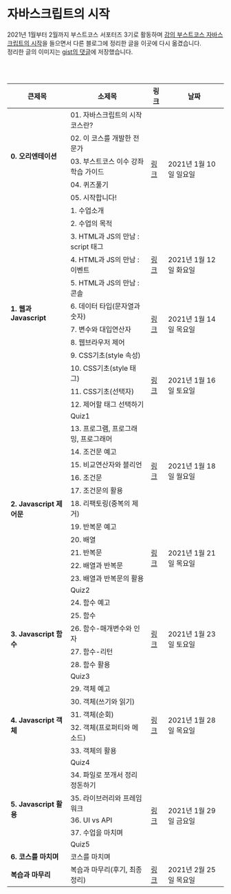 # 자바스크립트의 시작

2021년 1월부터 2월까지 부스트코스 서포터즈 3기로 활동하며 [강의 부스트코스 자바스크립트의 시작](https://www.boostcourse.org/cs124)을 들으면서 다른 블로그에 정리한 글을 이곳에 다시 옮겼습니다.   
정리한 글의 이미지는 [gist의 댓글](https://gist.github.com/anottrx/22aa2ac9dfabc6ea901b8033a3dd21fc)에 저장했습니다.    

<br />
<br />

<table>
  <thead>
    <tr>
      <th>큰제목</th>
      <th>소제목</th>
      <th>링크</th>
      <th>날짜</th>
    </tr>
  </thead>
  <tbody>
    <tr>
      <td rowspan="5"><strong>0. 오리엔테이션</strong></td>
      <td>01. 자바스크립트의 시작 코스란?</td>
      <td rowspan="7">
        <a href="https://github.com/anottrx/edwith-javascript/blob/main/01_%EC%9E%90%EB%B0%94%EC%8A%A4%ED%81%AC%EB%A6%BD%ED%8A%B8_%EC%86%8C%EA%B0%9C.md">링크</a>
      </td>
      <td rowspan="7">2021년 1월 10일 일요일</td>
    </tr>
    <tr>
      <td>02. 이 코스를 개발한 전문가</td>
    </tr>
    <tr>
      <td>03. 부스트코스 이수 강좌 학습 가이드</td>
    </tr>
    <tr>
      <td>04. 퀴즈풀기</td>
    </tr>
    <tr>
      <td>05. 시작합니다!</td>
    </tr>
    <tr>
      <td rowspan="13">
        <strong>1. 웹과 Javascript</strong>
      </td>
      <td>1. 수업소개</td>
    </tr>
    <tr>
      <td>2. 수업의 목적</td>
    </tr>
    <tr>
      <td>3. HTML과 JS의 만남 : script 태그</td>
      <td rowspan="3">
        <a href="https://github.com/anottrx/edwith-javascript/blob/main/02_HTML%EA%B3%BC_JS%EC%9D%98_%EB%A7%8C%EB%82%A8.md">링크</a>
      </td>
      <td rowspan="3">2021년 1월 12일 화요일</td>
    </tr>
    <tr>
      <td>4. HTML과 JS의 만남 : 이벤트</td>
    </tr>
    <tr>
      <td>5. HTML과 JS의 만남 : 콘솔</td>
    </tr>
    <tr>
      <td>6. 데이터 타입(문자열과 숫자)</td>
      <td rowspan="3">
        <a href="https://github.com/anottrx/edwith-javascript/blob/main/03_%EB%8D%B0%EC%9D%B4%ED%84%B0_%ED%83%80%EC%9E%85%EA%B3%BC_%EB%B3%80%EC%88%98.md">링크</a>
      </td>
      <td rowspan="3">2021년 1월 14일 목요일</td>
    </tr>
    <tr>
      <td>7. 변수와 대입연산자</td>
    </tr>
    <tr>
      <td>8. 웹브라우저 제어</td>
    </tr>
    <tr>
      <td>9. CSS기초(style 속성)</td>
      <td rowspan="5">
        <a href="https://github.com/anottrx/edwith-javascript/blob/main/04_CSS%EC%99%80_JS_Quiz1.md">링크</a>
      </td>
      <td rowspan="5">2021년 1월 16일 토요일</td>
    </tr>
    <tr>
      <td>10. CSS기초(style 태그)</td>
    </tr>
    <tr>
      <td>11. CSS기초(선택자)</td>
    </tr>
    <tr>
      <td>12. 제어할 태그 선택하기</td>
    </tr>
    <tr>
      <td>Quiz1</td>
    </tr>
    <tr>
      <td rowspan="12">
        <strong>2. Javascript 제어문</strong>
      </td>
      <td>13. 프로그램, 프로그래밍, 프로그래머</td>
      <td rowspan="6">
        <a href="https://github.com/anottrx/edwith-javascript/blob/main/05_%EC%A1%B0%EA%B1%B4%EB%AC%B8_%EB%A6%AC%ED%8C%A9%ED%86%A0%EB%A7%81.md">링크</a>
      </td>
      <td rowspan="6">2021년 1월 18일 월요일</td>
    </tr>
    <tr>
      <td>14. 조건문 예고</td>
    </tr>
    <tr>
      <td>15. 비교연산자와 블리언</td>
    </tr>
    <tr>
      <td>16. 조건문</td>
    </tr>
    <tr>
      <td>17. 조건문의 활용</td>
    </tr>
    <tr>
      <td>18. 리팩토링(중복의 제거)</td>
    </tr>
    <tr>
      <td>19. 반복문 예고</td>
      <td rowspan="6">
        <a href="https://github.com/anottrx/edwith-javascript/blob/main/06_%EB%B0%B0%EC%97%B4%EA%B3%BC_%EB%B0%98%EB%B3%B5%EB%AC%B8_Quiz2.md">링크</a>
      </td>
      <td rowspan="6">2021년 1월 21일 목요일</td>
    </tr>
    <tr>
      <td>20. 배열</td>
    </tr>
    <tr>
      <td>21. 반복문</td>
    </tr>
    <tr>
      <td>22. 배열과 반복문</td>
    </tr>
    <tr>
      <td>23. 배열과 반복문의 활용</td>
    </tr>
    <tr>
      <td>Quiz2</td>
    </tr>
    <tr>
      <td rowspan="6">
        <strong>3. Javascript 함수</strong>
      </td>
      <td>24. 함수 예고</td>
      <td rowspan="6">
        <a href="https://github.com/anottrx/edwith-javascript/blob/main/07_JS_%ED%95%A8%EC%88%98_Quiz3.md">링크</a>
      </td>
      <td rowspan="6">2021년 1월 23일 토요일</td>
    </tr>
    <tr>
      <td>25. 함수</td>
    </tr>
    <tr>
      <td>26. 함수-매개변수와 인자</td>
    </tr>
    <tr>
      <td>27. 함수-리턴</td>
    </tr>
    <tr>
      <td>28. 함수 활용</td>
    </tr>
    <tr>
      <td>Quiz3</td>
    </tr>
    <tr>
      <td rowspan="6">
        <strong>4. Javascript 객체</strong>
      </td>
      <td>29. 객체 예고</td>
      <td rowspan="6">
        <a href="https://github.com/anottrx/edwith-javascript/blob/main/08_JS_%EA%B0%9D%EC%B2%B4_Quiz4.md">링크</a>
      </td>
      <td rowspan="6">2021년 1월 28일 목요일</td>
    </tr>
    <tr>
      <td>30. 객체(쓰기와 읽기)</td>
    </tr>
    <tr>
      <td>31. 객체(순회)</td>
    </tr>
    <tr>
      <td>32. 객체(프로퍼티와 메소드)</td>
    </tr>
    <tr>
      <td>33. 객체의 활용</td>
    </tr>
    <tr>
      <td>Quiz4</td>
    </tr>
    <tr>
      <td rowspan="5">
        <strong>5. Javascript 활용</strong>
      </td>
      <td>34. 파일로 쪼개서 정리 정돈하기</td>
      <td rowspan="6">
        <a href="https://github.com/anottrx/edwith-javascript/blob/main/09_JS_%ED%99%9C%EC%9A%A9_Quiz5.md">링크</a>
      </td>
      <td rowspan="6">2021년 1월 29일 금요일</td>
    </tr>
    <tr>
      <td>35. 라이브러리와 프레임워크</td>
    </tr>
    <tr>
      <td>36. UI vs API</td>
    </tr>
    <tr>
      <td>37. 수업을 마치며</td>
    </tr>
    <tr>
      <td>Quiz5</td>
    </tr>
    <tr>
      <td>
        <strong>6. 코스를 마치며</strong>
      </td>
      <td>코스를 마치며</td>
    </tr>
    <tr>
      <td>
        <strong>복습과 마무리</strong>
      </td>
      <td>복습과 마무리(후기, 최종 정리)</td>
      <td>
        <a href="https://github.com/anottrx/edwith-javascript/blob/main/10_%EB%B3%B5%EC%8A%B5%EA%B3%BC_%EB%A7%88%EB%AC%B4%EB%A6%AC.md">링크</a>
      </td>
      <td>2021년 2월 25일 목요일</td>
    </tr>
  </tbody>
</table>


<br />
<br />
